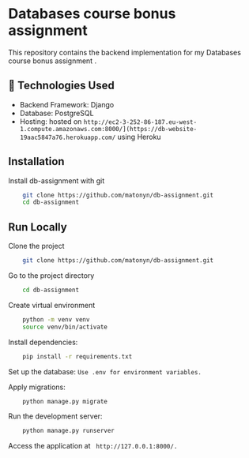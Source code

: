 # Databases course bonus assignment 

This repository contains the backend implementation for my Databases course bonus assignment . 

## 🚀 Technologies Used

- Backend Framework: Django
- Database: PostgreSQL
- Hosting: hosted on ```http://ec2-3-252-86-187.eu-west-1.compute.amazonaws.com:8000/](https://db-website-19aac5847a76.herokuapp.com/``` using Heroku

## Installation

Install db-assignment with git

```bash
    git clone https://github.com/matonyn/db-assignment.git
    cd db-assignment
```
    



## Run Locally

Clone the project

```bash
    git clone https://github.com/matonyn/db-assignment.git
```

Go to the project directory

```bash
    cd db-assignment
```

Create virtual environment

```bash
    python -m venv venv
    source venv/bin/activate
```

Install dependencies:

```bash
    pip install -r requirements.txt
```
Set up the database: ```Use .env for environment variables.```

Apply migrations:

```bash
    python manage.py migrate
```

Run the development server:
```bash
    python manage.py runserver
```

Access the application at ``` http://127.0.0.1:8000/.```
